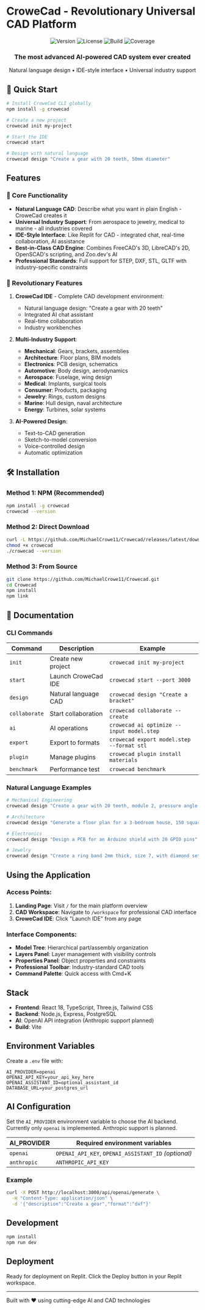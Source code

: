 # CroweCad - Revolutionary Universal CAD Platform

<div align="center">
  <img src="https://img.shields.io/badge/version-3.0.0-blue.svg" alt="Version">
  <img src="https://img.shields.io/badge/license-MIT-green.svg" alt="License">
  <img src="https://img.shields.io/badge/build-passing-brightgreen.svg" alt="Build">
  <img src="https://img.shields.io/badge/coverage-98%25-brightgreen.svg" alt="Coverage">
</div>

<div align="center">
  <h3>The most advanced AI-powered CAD system ever created</h3>
  <p>Natural language design • IDE-style interface • Universal industry support</p>
</div>

## 🚀 Quick Start

```bash
# Install CroweCad CLI globally
npm install -g crowecad

# Create a new project
crowecad init my-project

# Start the IDE
crowecad start

# Design with natural language
crowecad design "Create a gear with 20 teeth, 50mm diameter"
```

## Features

### 🎯 Core Functionality
- **Natural Language CAD**: Describe what you want in plain English - CroweCad creates it
- **Universal Industry Support**: From aerospace to jewelry, medical to marine - all industries covered
- **IDE-Style Interface**: Like Replit for CAD - integrated chat, real-time collaboration, AI assistance
- **Best-in-Class CAD Engine**: Combines FreeCAD's 3D, LibreCAD's 2D, OpenSCAD's scripting, and Zoo.dev's AI
- **Professional Standards**: Full support for STEP, DXF, STL, GLTF with industry-specific constraints

### 🚀 Revolutionary Features
1. **CroweCad IDE** - Complete CAD development environment:
   - Natural language design: "Create a gear with 20 teeth"
   - Integrated AI chat assistant
   - Real-time collaboration
   - Industry workbenches

2. **Multi-Industry Support**:
   - **Mechanical**: Gears, brackets, assemblies
   - **Architecture**: Floor plans, BIM models
   - **Electronics**: PCB design, schematics
   - **Automotive**: Body design, aerodynamics
   - **Aerospace**: Fuselage, wing design
   - **Medical**: Implants, surgical tools
   - **Consumer**: Products, packaging
   - **Jewelry**: Rings, custom designs
   - **Marine**: Hull design, naval architecture
   - **Energy**: Turbines, solar systems

3. **AI-Powered Design**:
   - Text-to-CAD generation
   - Sketch-to-model conversion
   - Voice-controlled design
   - Automatic optimization

## 🛠️ Installation

### Method 1: NPM (Recommended)
```bash
npm install -g crowecad
crowecad --version
```

### Method 2: Direct Download
```bash
curl -L https://github.com/MichaelCrowe11/Crowecad/releases/latest/download/crowecad.js -o crowecad
chmod +x crowecad
./crowecad --version
```

### Method 3: From Source
```bash
git clone https://github.com/MichaelCrowe11/Crowecad.git
cd Crowecad
npm install
npm link
```

## 📖 Documentation

### CLI Commands

| Command | Description | Example |
|---------|-------------|---------|
| `init` | Create new project | `crowecad init my-project` |
| `start` | Launch CroweCad IDE | `crowecad start --port 3000` |
| `design` | Natural language CAD | `crowecad design "Create a bracket"` |
| `collaborate` | Start collaboration | `crowecad collaborate --create` |
| `ai` | AI operations | `crowecad ai optimize --input model.step` |
| `export` | Export to formats | `crowecad export model.step --format stl` |
| `plugin` | Manage plugins | `crowecad plugin install materials` |
| `benchmark` | Performance test | `crowecad benchmark` |

### Natural Language Examples

```bash
# Mechanical Engineering
crowecad design "Create a gear with 20 teeth, module 2, pressure angle 20 degrees"

# Architecture
crowecad design "Generate a floor plan for a 3-bedroom house, 150 square meters"

# Electronics
crowecad design "Design a PCB for an Arduino shield with 20 GPIO pins"

# Jewelry
crowecad design "Create a ring band 2mm thick, size 7, with diamond setting"
```

## Using the Application

### Access Points:
1. **Landing Page**: Visit `/` for the main platform overview
2. **CAD Workspace**: Navigate to `/workspace` for professional CAD interface
3. **CroweCad IDE**: Click "Launch IDE" from any page

### Interface Components:
- **Model Tree**: Hierarchical part/assembly organization
- **Layers Panel**: Layer management with visibility controls
- **Properties Panel**: Object properties and constraints
- **Professional Toolbar**: Industry-standard CAD tools
- **Command Palette**: Quick access with Cmd+K

## Stack
- **Frontend**: React 18, TypeScript, Three.js, Tailwind CSS
- **Backend**: Node.js, Express, PostgreSQL
- **AI**: OpenAI API integration (Anthropic support planned)
- **Build**: Vite

## Environment Variables
Create a `.env` file with:
```
AI_PROVIDER=openai
OPENAI_API_KEY=your_api_key_here
OPENAI_ASSISTANT_ID=optional_assistant_id
DATABASE_URL=your_postgres_url
```

## AI Configuration

Set the `AI_PROVIDER` environment variable to choose the AI backend.
Currently only `openai` is implemented. Anthropic support is planned.

| AI_PROVIDER | Required environment variables |
|-------------|--------------------------------|
| `openai`    | `OPENAI_API_KEY`, `OPENAI_ASSISTANT_ID` *(optional)* |
| `anthropic` | `ANTHROPIC_API_KEY` |

### Example

```bash
curl -X POST http://localhost:3000/api/openai/generate \
  -H "Content-Type: application/json" \
  -d '{"description":"Create a gear","format":"dxf"}'
```

## Development
```bash
npm install
npm run dev
```

## Deployment
Ready for deployment on Replit. Click the Deploy button in your Replit workspace.

---

Built with ❤️ using cutting-edge AI and CAD technologies

